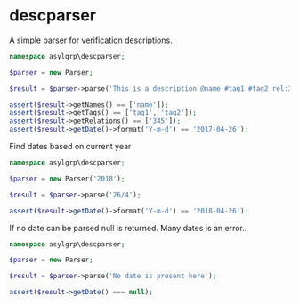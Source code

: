 # descparser

A simple parser for verification descriptions.

```php
namespace asylgrp\descparser;

$parser = new Parser;

$result = $parser->parse('This is a description @name #tag1 #tag2 rel:345 26/4-17');

assert($result->getNames() == ['name']);
assert($result->getTags() == ['tag1', 'tag2']);
assert($result->getRelations() == ['345']);
assert($result->getDate()->format('Y-m-d') == '2017-04-26');
```

Find dates based on current year

```php
namespace asylgrp\descparser;

$parser = new Parser('2018');

$result = $parser->parse('26/4');

assert($result->getDate()->format('Y-m-d') == '2018-04-26');
```

If no date can be parsed null is returned. Many dates is an error..

```php
namespace asylgrp\descparser;

$parser = new Parser;

$result = $parser->parse('No date is present here');

assert($result->getDate() === null);
```
